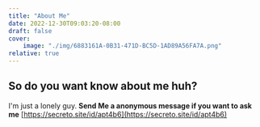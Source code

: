 ```yaml
---
title: "About Me"
date: 2022-12-30T09:03:20-08:00
draft: false
cover:
    image: "./img/6883161A-0B31-471D-BC5D-1AD89A56FA7A.png"
relative: true
---
```

## So do you want know about me huh?

I'm just a lonely guy.
**Send Me a anonymous message if you want to ask me**
[https://secreto.site/id/apt4b6](https://secreto.site/id/apt4b6)

